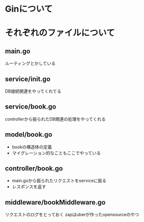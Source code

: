 # Ginについて

# それぞれのファイルについて

## main.go
ルーティングとかしている

## service/init.go
DB接続関連をやってくれてる

## service/book.go
controllerから振られたDB関連の処理をやってくれる

## model/book.go
* bookの構造体の定義
* マイグレーション的なこともここでやっている

## controller/book.go
* main.goから振られたリクエストをserviceに振る
* レスポンスを返す

## middleware/bookMiddleware.go
リクエストのログをとっておく
zapはuberが作ったopensourceのやつ